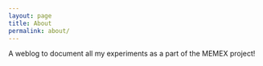 ```yaml
---
layout: page
title: About
permalink: about/
---
```


A weblog to document all my experiments as a part of the MEMEX project!

